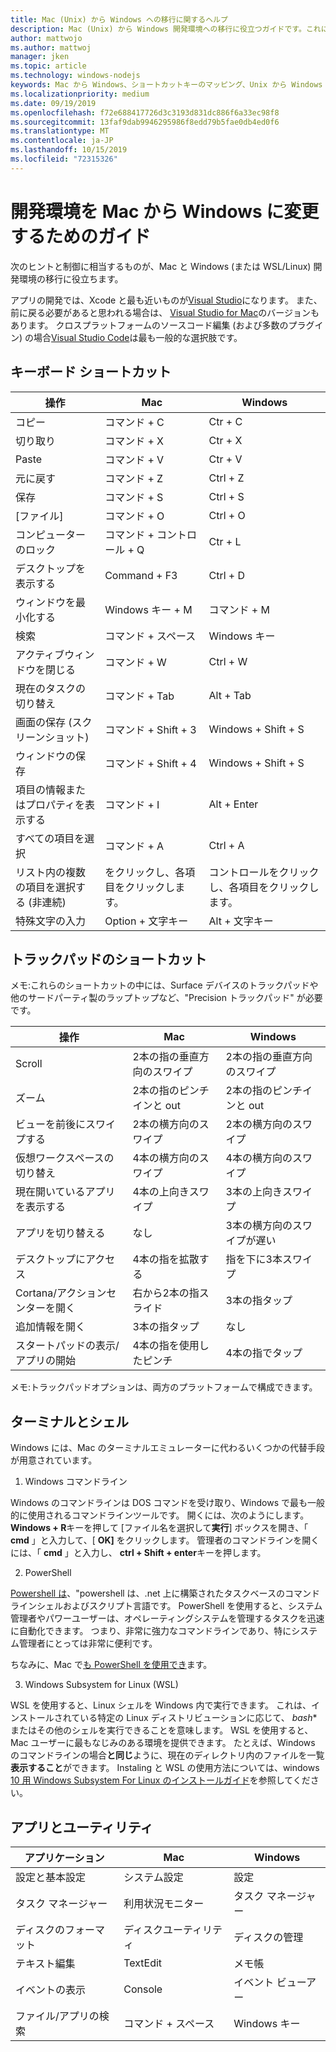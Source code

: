 ```yaml
---
title: Mac (Unix) から Windows への移行に関するヘルプ
description: Mac (Unix) から Windows 開発環境への移行に役立つガイドです。これには、ショートカットキーマッピングや、Mac と Windows で異なる概念の簡単な概要が含まれます。
author: mattwojo
ms.author: mattwoj
manager: jken
ms.topic: article
ms.technology: windows-nodejs
keywords: Mac から Windows、ショートカットキーのマッピング、Unix から Windows への移行、Mac から Windows への移行、Macintosh ユーザー用の Windows の使用、開発環境の変更、Windows への Mac OS X、ヘルプを参照してください。Mac から PC への移行
ms.localizationpriority: medium
ms.date: 09/19/2019
ms.openlocfilehash: f72e688417726d3c3193d831dc886f6a33ec98f8
ms.sourcegitcommit: 13faf9dab9946295986f8edd79b5fae0db4ed0f6
ms.translationtype: MT
ms.contentlocale: ja-JP
ms.lasthandoff: 10/15/2019
ms.locfileid: "72315326"
---
```

# <a name="guide-for-changing-your-dev-environment-from-mac-to-windows"></a>開発環境を Mac から Windows に変更するためのガイド

次のヒントと制御に相当するものが、Mac と Windows (または WSL/Linux) 開発環境の移行に役立ちます。

アプリの開発では、Xcode と最も近いものが[Visual Studio](https://visualstudio.microsoft.com)になります。 また、前に戻る必要があると思われる場合は、 [Visual Studio for Mac](https://visualstudio.microsoft.com/vs/mac/)のバージョンもあります。 クロスプラットフォームのソースコード編集 (および多数のプラグイン) の場合[Visual Studio Code](https://code.visualstudio.com/?wt.mc_id=DX_841432)は最も一般的な選択肢です。

## <a name="keyboard-shortcuts"></a>キーボード ショートカット

| **操作** | **Mac** | **Windows** |
|---------------|--------------------|---------------------|
| コピー | コマンド + C | Ctr + C |
| 切り取り | コマンド + X | Ctr + X |
| Paste | コマンド + V | Ctr + V |
| 元に戻す | コマンド + Z | Ctrl + Z |
| 保存 | コマンド + S | Ctrl + S |
| [ファイル] | コマンド + O | Ctrl + O |
| コンピューターのロック | コマンド + コントロール + Q | Ctr + L |
| デスクトップを表示する | Command + F3 | Ctrl + D |
| ウィンドウを最小化する | Windows キー + M | コマンド + M |
| 検索 | コマンド + スペース | Windows キー |
| アクティブウィンドウを閉じる | コマンド + W | Ctrl + W |
| 現在のタスクの切り替え | コマンド + Tab | Alt + Tab |
| 画面の保存 (スクリーンショット) | コマンド + Shift + 3 | Windows + Shift + S |
| ウィンドウの保存 | コマンド + Shift + 4 | Windows + Shift + S |
| 項目の情報またはプロパティを表示する | コマンド + I | Alt + Enter |
 | すべての項目を選択 | コマンド + A | Ctrl + A |
| リスト内の複数の項目を選択する (非連続) | をクリックし、各項目をクリックします。 | コントロールをクリックし、各項目をクリックします。 |
| 特殊文字の入力 | Option + 文字キー | Alt + 文字キー|

## <a name="trackpad-shortcuts"></a>トラックパッドのショートカット

メモ:これらのショートカットの中には、Surface デバイスのトラックパッドや他のサードパーティ製のラップトップなど、"Precision トラックパッド" が必要です。

 **操作** | **Mac** | **Windows** |
|---------------|--------------------|---------------------|
| Scroll | 2本の指の垂直方向のスワイプ | 2本の指の垂直方向のスワイプ |
| ズーム | 2本の指のピンチインと out | 2本の指のピンチインと out |
| ビューを前後にスワイプする | 2本の横方向のスワイプ | 2本の横方向のスワイプ |
| 仮想ワークスペースの切り替え | 4本の横方向のスワイプ | 4本の横方向のスワイプ |
| 現在開いているアプリを表示する | 4本の上向きスワイプ | 3本の上向きスワイプ |
| アプリを切り替える | なし | 3本の横方向のスワイプが遅い |
| デスクトップにアクセス | 4本の指を拡散する | 指を下に3本スワイプ |
| Cortana/アクションセンターを開く | 右から2本の指スライド | 3本の指タップ |
| 追加情報を開く | 3本の指タップ | なし |
|スタートパッドの表示/アプリの開始 | 4本の指を使用したピンチ | 4本の指でタップ |

メモ:トラックパッドオプションは、両方のプラットフォームで構成できます。

## <a name="terminal-and-shell"></a>ターミナルとシェル

Windows には、Mac のターミナルエミュレーターに代わるいくつかの代替手段が用意されています。

1. Windows コマンドライン

Windows のコマンドラインは DOS コマンドを受け取り、Windows で最も一般的に使用されるコマンドラインツールです。 開くには、次のようにします。**Windows + R**キーを押して [ファイル名を選択して**実行**] ボックスを開き、「 **cmd** 」と入力して、[ **OK]** をクリックします。 管理者のコマンドラインを開くには、「 **cmd** 」と入力し、 **ctrl + Shift + enter**キーを押します。 

2. PowerShell

[Powershell は](https://docs.microsoft.com/powershell/scripting/overview?view=powershell-6)、"powershell は、.net 上に構築されたタスクベースのコマンドラインシェルおよびスクリプト言語です。 PowerShell を使用すると、システム管理者やパワーユーザーは、オペレーティングシステムを管理するタスクを迅速に自動化できます。 つまり、非常に強力なコマンドラインであり、特にシステム管理者にとっては非常に便利です。

ちなみに、Mac で[も PowerShell を使用でき](https://docs.microsoft.com/powershell/scripting/install/installing-powershell-core-on-macos?view=powershell-6)ます。

3. Windows Subsystem for Linux (WSL)

WSL を使用すると、Linux シェルを Windows 内で実行できます。 これは、インストールされている特定の Linux ディストリビューションに応じて、 *bash** またはその他のシェルを実行できることを意味します。 WSL を使用すると、Mac ユーザーに最もなじみのある環境を提供できます。 たとえば、Windows のコマンドラインの場合**と同じ**ように、現在のディレクトリ内のファイルを一覧**表示すること**ができます。 Instaling と WSL の使用方法については、windows [10 用 Windows Subsystem For Linux のインストールガイド](https://docs.microsoft.com/en-us/windows/wsl/install-win10)を参照してください。

## <a name="apps-and-utilities"></a>アプリとユーティリティ

 **アプリケーション** | **Mac** | **Windows** |
|---------------|--------------------|---------------------|
| 設定と基本設定 | システム設定 | 設定 |
| タスク マネージャー | 利用状況モニター | タスク マネージャー |
| ディスクのフォーマット | ディスクユーティリティ | ディスクの管理 |
| テキスト編集 | TextEdit | メモ帳 |
| イベントの表示 | Console | イベント ビューアー |
| ファイル/アプリの検索 | コマンド + スペース | Windows キー |

